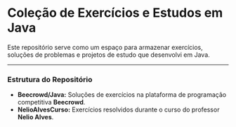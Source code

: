 # Coleção de Exercícios e Estudos em Java

Este repositório serve como um espaço para armazenar exercícios, soluções de problemas e projetos de estudo que desenvolvi em Java.

---

### Estrutura do Repositório

- **Beecrowd/Java:** Soluções de exercícios na plataforma de programação competitiva **Beecrowd**.
- **NelioAlvesCurso:** Exercícios resolvidos durante o curso do professor **Nelio Alves**.
